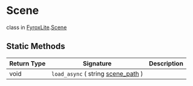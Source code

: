 # Scene
class in [FyroxLite](../../scripting_api.md).[Scene](../Scene.md)

## Static Methods
| Return Type | Signature | Description |
|---|---|---|
| void | `load_async` ( string <ins>scene_path</ins> ) |  |

